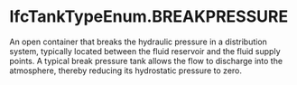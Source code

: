 IfcTankTypeEnum.BREAKPRESSURE
=============================
An open container that breaks the hydraulic pressure in a distribution system,
typically located between the fluid reservoir and the fluid supply points. A
typical break pressure tank allows the flow to discharge into the atmosphere,
thereby reducing its hydrostatic pressure to zero.


